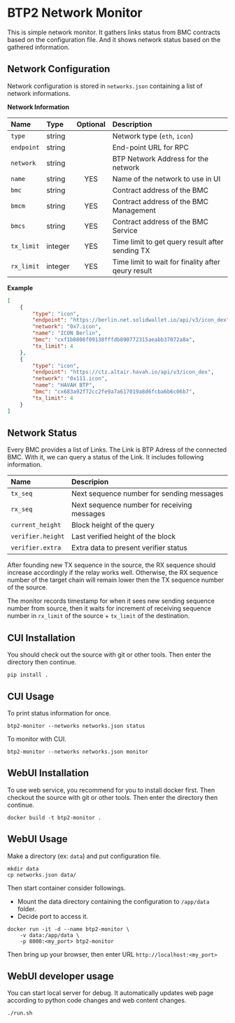 # BTP2 Network Monitor

This is simple network monitor. It gathers links status from BMC contracts
based on the configuration file. And it shows network status based on
the gathered information.


## Network Configuration

Network configuration is stored in `networks.json` containing a list of
network informations.

**Network Information**

| Name       | Type    | Optional | Description                                        |
|:-----------|:--------|:--------:|:---------------------------------------------------|
| `type`     | string  |          | Network type (`eth`, `icon`)                       |
| `endpoint` | string  |          | End-point URL for RPC                              |
| `network`  | string  |          | BTP Network Address for the network                |
| `name`     | string  |   YES    | Name of the network to use in UI                   |
| `bmc`      | string  |          | Contract address of the BMC                        |
| `bmcm`     | string  |   YES    | Contract address of the BMC Management             |
| `bmcs`     | string  |   YES    | Contract address of the BMC Service                |
| `tx_limit` | integer |   YES    | Time limit to get query result after sending TX    |
| `rx_limit` | integer |   YES    | Time limit to wait for finality after qeury result |

**Example**
```json
[
    {
        "type": "icon",
        "endpoint": "https://berlin.net.solidwallet.io/api/v3/icon_dex",
        "network": "0x7.icon",
        "name": "ICON Berlin",
        "bmc": "cxf1b0808f09138fffdb890772315aeabb37072a8a",
        "tx_limit": 4
    },
    {
        "type": "icon",
        "endpoint": "https://ctz.altair.havah.io/api/v3/icon_dex",
        "network": "0x111.icon",
        "name": "HAVAH BTP",
        "bmc": "cx683a92f72cc2fe9a7a617019a8d6fcba6b6c06b7",
        "tx_limit": 4
    }
]
```

## Network Status

Every BMC provides a list of Links. The Link is BTP Adress of the connected BMC.
With it, we can query a status of the Link.
It includes following information.

| Name              | Descripion                                  |
|:------------------|:--------------------------------------------|
| `tx_seq`          | Next sequence number for sending messages   |
| `rx_seq`          | Next sequence number for receiving messages |
| `current_height`  | Block height of the query                   |
| `verifier.height` | Last verified height of the block           |
| `verifier.extra`  | Extra data to present verifier status       |

After founding new TX sequence in the source, the RX sequence should
increase accordingly if the relay works well.
Otherwise, the RX sequence number of the target chain will remain lower
then the TX sequence number of the source.

The monitor records timestamp for when it sees new sending sequence number
from source, then it waits for increment of receiving sequence number
in `rx_limit` of the source + `tx_limit` of the destination.

## CUI Installation

You should check out the source with git or other tools.
Then enter the directory then continue.

```shell
pip install .
```

## CUI Usage

To print status information for once.
```shell
btp2-monitor --networks networks.json status
```

To monitor with CUI.
```shell
btp2-monitor --networks networks.json monitor
```

## WebUI Installation

To use web service, you recommend for you to install docker first.
Then checkout the source with git or other tools.
Then enter the directory then continue.

```shell
docker build -t btp2-monitor .
```

## WebUI Usage

Make a directory (ex: `data`) and put configuration file.

```shell
mkdir data
cp networks.json data/
```

Then start container consider followings.
* Mount the data directory containing the configuration to `/app/data` folder.
* Decide port to access it.

```shell
docker run -it -d --name btp2-monitor \
    -v data:/app/data \
    -p 8000:<my_port> btp2-monitor
```

Then bring up your browser, then enter URL `http://localhost:<my_port>`

## WebUI developer usage

You can start local server for debug. It automatically updates
web page according to python code changes and web content changes.

```shell
./run.sh
```